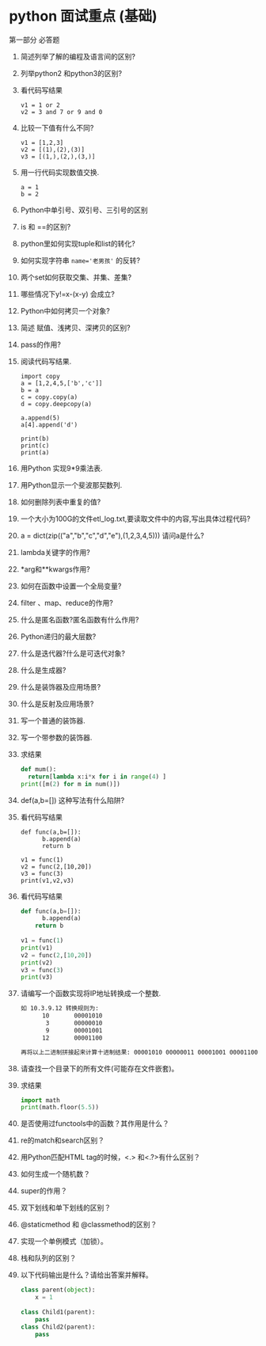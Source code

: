 # python 面试重点 (基础)

第一部分 必答题

1.   简述列举了解的编程及语言间的区别?

2.   列举python2 和python3的区别?

3.   看代码写结果

     ```
     v1 = 1 or 2
     v2 = 3 and 7 or 9 and 0
     ```

4.   比较一下值有什么不同?

     ```
     v1 = [1,2,3]
     v2 = [(1),(2),(3)]
     v3 = [(1,),(2,),(3,)]
     ```

5.   用一行代码实现数值交换.

     ```
     a = 1
     b = 2
     ```

6.   Python中单引号、双引号、三引号的区别

7.   is 和 ==的区别?

8.   python里如何实现tuple和list的转化?

9.   如何实现字符串 `name='老男孩'` 的反转?

10.   两个set如何获取交集、并集、差集?

11.   哪些情况下y!=x-(x-y) 会成立?

12.   Python中如何拷贝一个对象?

13.   简述 赋值、浅拷贝、深拷贝的区别?

14.   pass的作用?

15.   阅读代码写结果.

      ```
      import copy
      a = [1,2,4,5,['b','c']]
      b = a
      c = copy.copy(a)
      d = copy.deepcopy(a)
      
      a.append(5)
      a[4].append('d')
      
      print(b)
      print(c)
      print(a)
      ```

16.   用Python 实现9*9乘法表.

17.   用Python显示一个斐波那契数列.

18.   如何删除列表中重复的值?

19.   一个大小为100G的文件etl_log.txt,要读取文件中的内容,写出具体过程代码?

20.   a = dict(zip(("a","b","c","d","e"),(1,2,3,4,5))) 请问a是什么?

21.   lambda关键字的作用?

22.   *arg和**kwargs作用?

23.   如何在函数中设置一个全局变量?

24.   filter 、map、reduce的作用?

25.   什么是匿名函数?匿名函数有什么作用?

26.   Python递归的最大层数?

27.   什么是迭代器?什么是可迭代对象?

28.   什么是生成器?

29.   什么是装饰器及应用场景?

30.   什么是反射及应用场景?

31.   写一个普通的装饰器.

32.   写一个带参数的装饰器.

33.   求结果

      ```python
      def mum():
        return[lambda x:i*x for i in range(4) ]
      print([m(2) for m in num()])
      ```

34.   def(a,b=[]) 这种写法有什么陷阱?

35.   看代码写结果

      ```
      def func(a,b=[]):
      		b.append(a)
      		return b
      
      v1 = func(1)
      v2 = func(2,[10,20])
      v3 = func(3)
      print(v1,v2,v3)
      
      ```

36.   看代码写结果

      ```python
      def func(a,b=[]):
      		b.append(a)
          return b
       
      v1 = func(1)
      print(v1)
      v2 = func(2,[10,20])
      print(v2)
      v3 = func(3)
      print(v3)
      
      ```

37.   请编写一个函数实现将IP地址转换成一个整数.

      ```tex
      如 10.3.9.12 转换规则为:
      		10       00001010
      		 3		 00000010
      		 9		 00001001
      		12 		 00001100
      
      再将以上二进制拼接起来计算十进制结果: 00001010 00000011 00001001 00001100
      ```
      
38.   请查找一个目录下的所有文件(可能存在文件嵌套)。

39.   求结果

      ```python
      import math
      print(math.floor(5.5))
      ```

40.   是否使用过functools中的函数？其作用是什么？

41.   re的match和search区别？

42.   用Python匹配HTML tag的时候，<.> 和<.?>有什么区别？

43.   如何生成一个随机数？

44.   super的作用？

45.   双下划线和单下划线的区别？

46.   @staticmethod 和 @classmethod的区别？

47.   实现一个单例模式（加锁）。

48.   栈和队列的区别？

49.   以下代码输出是什么？请给出答案并解释。

      ```python
      class parent(object):
          x = 1
          
      class Child1(parent):
          pass
      class Child2(parent):
          pass
      ```

      

      

















































